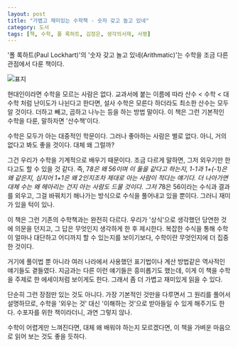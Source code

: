 ```yaml
---
layout: post
title: "가볍고 재미있는 수학책 - 숫자 갖고 놀고 있네"
category: 도서
tags: [책, 수학, 폴 록하트, 김정은, 생각의서재, 서평]
---
```


'폴 록하트(Paul Lockhart)'의
'숫자 갖고 놀고 있네(Arithmatic)'는
수학을 조금 다른 관점에서 다룬 책이다.

![표지](https://lh3.googleusercontent.com/erBUMBg-cri3fcriaq4gLnt4Bqhla_53TBCt7If8i-aweM0SdZY9jTZGtkqISqTLyg6AHPFnUOWPiw=s480)

현대인이라면 수학을 모르는 사람은 없다.
교과서에 붙는 이름에 따라 산수 < 수학 < 대수학 처럼 난이도가 나뉜다고 한다면,
설사 수학은 모른다 하더라도 최소한 산수는 모두 알 것이다.
더하고 빼고, 곱하고 나누는 등을 하는 방법 말이다.
이 책은 그런 기본적인 수학을 다룬, 말하자면 '산수책'이다.

수학은 모두가 아는 대중적인 학문이다.
그러나 좋아하는 사람은 별로 없다.
아니, 거의 없다고 봐도 좋을 것이다.
대체 왜 그럴까?

그건 우리가 수학을 기계적으로 배우기 때문이다.
조금 다르게 말하면, 그저 외우기만 한다고도 할 수 있을 것 같다.
즉, 7*8은 왜 56이며 이 둘을 같다고 하는지,
1-1과 1+(-1)은 왜 같은지,
심지어 1+1은 왜 2인지조차 제대로 아는 사람이 적다는 얘기다.
더 나아가면 대체 수는 왜 헤아리는 건지 아는 사람도 드물 것이다.
그저 7*8은 56이라는 수식과 결과를 외우고,
그걸 바꿔치기 해나가는 방식으로 수식을 풀어내고 있을 뿐이다.
그러니 재미가 있을 턱이 있나.

이 책은 그런 기존의 수학책과는 완전히 다르다.
우리가 '상식'으로 생각했던 당연한 것에 의문을 던지고,
그 답은 무엇인지 생각하게 한 후 제시한다.
복잡한 수식을 통해 수학이 얼마나 대단하고 어디까지 할 수 있는지를 보이기보다,
수학이란 무엇인지에 더 집중한 것이다.

거기에 풀이법 뿐 아니라
여러 나라에서 사용했던 표기법이나
계산 방법같은 역사적인 얘기들도 곁들였다.
지금과는 다른 이런 얘기들은 흥미롭기도 했는데,
이게 이 책을 수학을 주제로 한 에세이처럼 보이게도 한다.
그래서 좀 더 가볍고 재미있게 읽을 수 있다.

단순히 그런 장점만 있는 것도 아니다.
가장 기본적인 것만을 다루면서
그 원리를 풀어서 설명하므로,
수학을 '외우는 것' 대신 '이해하는 것'으로 받아들일 수 있게 해주기도 한다.
수포자를 위한 책이라더니, 과연 그렇지 않나.

수학이 어렵게만 느껴진다면,
대체 왜 배워야 하는지 모르겠다면,
이 책을 가벼운 마음으로 읽어 보는 것도 좋을 듯하다.
